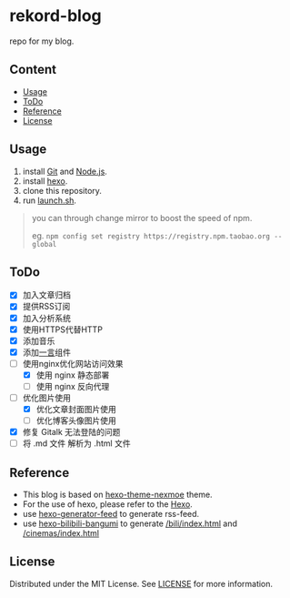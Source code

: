 # rekord-blog
repo for my blog.
## Content
- [Usage](#Usage)
- [ToDo](#ToDo)
- [Reference](#Reference)
- [License](#License)

## Usage
1. install [Git](http://git-scm.com/) and [Node.js](https://nodejs.org/en/).
2. install [hexo](https://hexo.io).
3. clone this repository.
4. run [launch.sh](launch.sh).

> you can through change mirror to boost the speed of npm.
>
> eg. `npm config set registry https://registry.npm.taobao.org --global`

## ToDo
- [x] 加入文章归档
- [x] 提供RSS订阅
- [x] 加入分析系统
- [x] 使用HTTPS代替HTTP
- [x] 添加音乐
- [x] 添加[一言](https://github.com/hitokoto-osc)组件
- [ ] 使用nginx优化网站访问效果
    - [x] 使用 nginx 静态部署
    - [ ] 使用 nginx 反向代理
- [ ] 优化图片使用
    - [x] 优化文章封面图片使用
    - [ ] 优化博客头像图片使用
- [x] 修复 Gitalk 无法登陆的问题
- [ ] 将 .md 文件 解析为 .html 文件

## Reference
- This blog is based on [hexo-theme-nexmoe](https://github.com/theme-nexmoe/hexo-theme-nexmoe) theme.
- For the use of hexo, please refer to the [Hexo](https://hexo.io/zh-cn/docs/).
- use [hexo-generator-feed](https://github.com/hexojs/hexo-generator-feed) to generate rss-feed.
- use [hexo-bilibili-bangumi](https://github.com/HCLonely/hexo-bilibili-bangumi) to generate [/bili/index.html](https://sxrekord.com/bili/index.html) and [/cinemas/index.html](https://sxrekord.com/cinemas/index.html)

## License
Distributed under the MIT License. See [LICENSE](LICENSE) for more information.